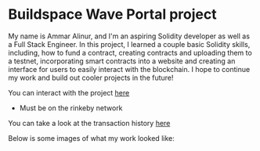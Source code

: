 # Buildspace Wave Portal project

My name is Ammar Alinur, and I'm an aspiring Solidity developer as well as a Full Stack Engineer. In this project, I learned a couple basic Solidity skills, including, how to fund a contract, creating contracts and uploading them to a testnet, incorporating smart contracts into a website and creating an interface for users to easily interact with the blockchain. I hope to continue my work and build out cooler projects in the future!

You can interact with the project [here](https://waveportal-starter-project.aammaarr.repl.co/?)
* Must be on the rinkeby network


You can take a look at the transaction history [here](https://rinkeby.etherscan.io/address/0xdcabfa3e2256a9401723ca85341b301bb89d078d)

Below is some images of what my work looked like: 
